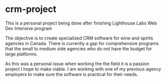 # crm-project

This is a personal project being done after finishing Lighthouse Labs Web Dev Intensive program

The objective is to create specialized CRM software for wine and spirits agencies in Canada. There is currently a gap for comprehensive programs that the small to medium side agencies who do not have the budget for large platforms.

As this was a personal issue when working the the field it is a passion project I hope to make viable. I am working with one of my previous agency employers to make sure the software is practical for their needs.